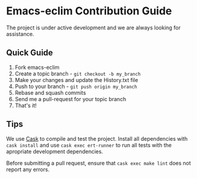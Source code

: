 # Emacs-eclim Contribution Guide

The project is under active development and we are always looking for
assistance.

## Quick Guide

1. Fork emacs-eclim
2. Create a topic branch - `git checkout -b my_branch`
3. Make your changes and update the History.txt file
4. Push to your branch - `git push origin my_branch`
5. Rebase and squash commits
6. Send me a pull-request for your topic branch
7. That's it!

## Tips

We use [Cask](https://github.com/cask/cask) to compile and test the
project. Install all dependencies with `cask install` and use `cask exec
ert-runner` to run all tests with the apropriate development dependencies.

Before submitting a pull request, ensure that `cask exec make lint`
does not report any errors.

